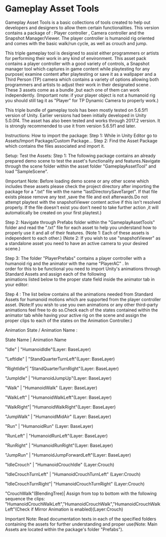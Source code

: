 # Gameplay Asset Tools
Gameplay Asset Tools is a basic collections of tools created to help out developers and designers to allow them certain functionalities.
This version contains a package of : Player controller , Camera controller and the Snapshot Manager/Viewer. The player controller is humanoid rig oriented and comes with the basic walk/run cycle, as well as crouch and jump.


This triple gameplay tool is designed to assist either programmers or artists for performing their work in any kind of environment. This asset pack contains a player controller with a good variety of controls,
a Snapshot manager tool which captures in game content while playtesting for any purpose( examine content after playtesting or save it as a wallpaper and a Third Person (TP) camera which contains a variety of options allowing both
programmers and artists to adjust their work in their designated scene . These 3 assets come as a bundle ,but each one of them can work independently.
	(Important note: if your player object is not a humanoid rig you should still tag it as "Player" for TP Dynamic Camera to properly work.)

This triple bundle of gameplay tools has been mostly tested on 5.6.5f1 version of Unity. Earlier versions had been initially developed in Unity 5.0.0f4. The asset has also been tested and works through 2017.2 version.
It is strongly recommended to use it from version 5.6.5f1 and later.


Instructions: 
	How to import the package:
		Step 1: While in Unity Editor go to Assets/Import Package/Custom Package...
		Step 2: Find the Asset Package which contains the files associated and import it.
		
Setup: 
	Test the Assets:
	Step 1: The following package contains an already prepared demo scene to test the asset's functionality and features.Navigate through     the scene folder within the asset folder "GameplayAssetTool" and load "SampleScene".
			
  (Important Note: Before loading demo scene or any other scene which includes these assets please check the project directory after       importing the package for a ".txt" file with the name "lastDirectorySaveTarget".
	If that file exists please remove any text ,save the file and exit afterwards.Do not attempt playtest with the snapshotViewer content   active if this isn't resolved properly.
	If the file doesn't exist you don't need to take further action ,it will automatically be created on your first playtest.)  
			
	
  Step 2: Navigate through Prefabs folder within the "GameplayAssetTools" folder and read the ".txt" file for each asset to help you        understand how to properly use it and all of their features.
	 (Note 1: Each of these assets is independent to each other.)
	 (Note 2: If you wish to use "snapshotViewer" as a standalone asset you need to have an active camera to your desired scene.)

  Step 3: The folder "PlayerPrefabs" contains a player controller with a humanoid rig and the animator with the name "PlayerAC" . In  
    order for this to be functional you need to import Unity's animations through Standard Assets and assign each of the following   
    animations listed below to the proper state field inside the animator tab in your editor:
		
  Step 4 : The list below contains all the animations needed from Standard Assets for humanoid motions which are supported from the 
    player controller asset.
		(Note:If you wish to use you own animations or any other third-party animations feel free to do so.Check each of the states 
    contained within the animator tab while having your active rig on the scene and assign the proper clips to each of the states on the 
    Animation Controller.)
		
  Animation State / Animation Name :

    
   State Name  | Animation Name
   
   "Idle"   |  "HumanoidIdle"(Layer: BaseLayer)
      
  "LeftIdle" | "StandQuarterTurnLeft"(Layer: BaseLayer)
    
  "RightIdle"| "StandQuarterTurnRight"(Layer: BaseLayer)
    
  "JumpIdle" | "HumanoidJumpUp"(Layer: BaseLayer)
  
   "Walk"    | "HumanoidWalk"	(Layer: BaseLayer)
  
  "WalkLeft" | "HumanoidWalkLeft"(Layer: BaseLayer)
  
  "WalkRight"| "HumanoidWalkRight"(Layer: BaseLayer)
  
  "JumpWalk" | "HumanoidMidAir"	(Layer: BaseLayer)
  
   "Run"   | "HumanoidRun"	(Layer: BaseLayer)
  
  "RunLeft"  | "HumanoidRunLeft"(Layer: BaseLayer)
  
  "RunRight" | "HumanoidRunRight"(Layer: BaseLayer)
  
  "JumpRun"  | "HumanoidJumpForwardLeft"(Layer: BaseLayer)

  "IdleCrouch" | "HumanoidCrouchIdle"  	(Layer:Crouch)
  
  "IdleCrouchTurnLeft" | "HumanoidCrouchTurnLeft"   (Layer:Crouch)
  
  "IdleCrouchTurnRight"| "HumanoidCrouchTurnRight"  (Layer:Crouch)
  
  "CrouchWalk"(BlendingTree)| Assign from top to bottom with the following sequence the clips:   
  "HumanoidCrouchWalkLeft","HumanoidCrouchWalk","HumanoidCrouchWalkLeft"(Check if Mirror Animation is enabled)(Layer:Crouch)

Important Note: Read documentation texts in each of the specified folders containing the assets for further understanding and proper use(Note: Main Assets are located within the package's folder "Prefabs").

